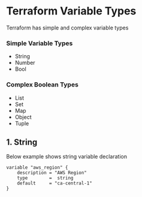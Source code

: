 
# Terraform Variable Types

Terraform has simple and complex variable types

### **Simple Variable Types**

* String
* Number 
* Bool

### **Complex Boolean Types**

* List
* Set
* Map
* Object 
* Tuple

## **1. String**

Below  example shows string variable declaration 

```
variable "aws_region" {
    description = "AWS Region"
    type        =  string
    default     = "ca-central-1"
}
```
